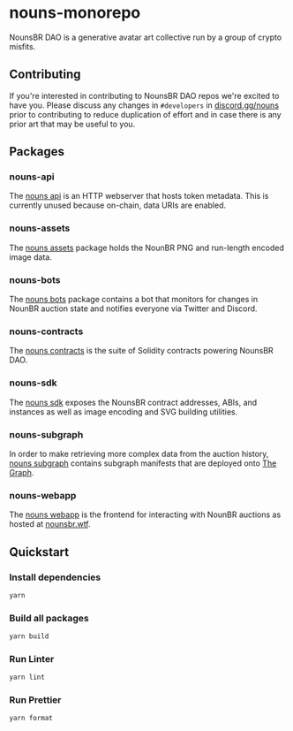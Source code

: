 # nouns-monorepo

NounsBR DAO is a generative avatar art collective run by a group of crypto misfits.

## Contributing

If you're interested in contributing to NounsBR DAO repos we're excited to have you. Please discuss any changes in `#developers` in [discord.gg/nouns](https://discord.gg/nouns) prior to contributing to reduce duplication of effort and in case there is any prior art that may be useful to you.

## Packages

### nouns-api

The [nouns api](packages/nouns-api) is an HTTP webserver that hosts token metadata. This is currently unused because on-chain, data URIs are enabled.

### nouns-assets

The [nouns assets](packages/nouns-assets) package holds the NounBR PNG and run-length encoded image data.

### nouns-bots

The [nouns bots](packages/nouns-bots) package contains a bot that monitors for changes in NounBR auction state and notifies everyone via Twitter and Discord.

### nouns-contracts

The [nouns contracts](packages/nouns-contracts) is the suite of Solidity contracts powering NounsBR DAO.

### nouns-sdk

The [nouns sdk](packages/nouns-sdk) exposes the NounsBR contract addresses, ABIs, and instances as well as image encoding and SVG building utilities.

### nouns-subgraph

In order to make retrieving more complex data from the auction history, [nouns subgraph](packages/nouns-subgraph) contains subgraph manifests that are deployed onto [The Graph](https://thegraph.com).

### nouns-webapp

The [nouns webapp](packages/nouns-webapp) is the frontend for interacting with NounBR auctions as hosted at [nounsbr.wtf](https://nounsbr.wtf).

## Quickstart

### Install dependencies

```sh
yarn
```

### Build all packages

```sh
yarn build
```

### Run Linter

```sh
yarn lint
```

### Run Prettier

```sh
yarn format
```
